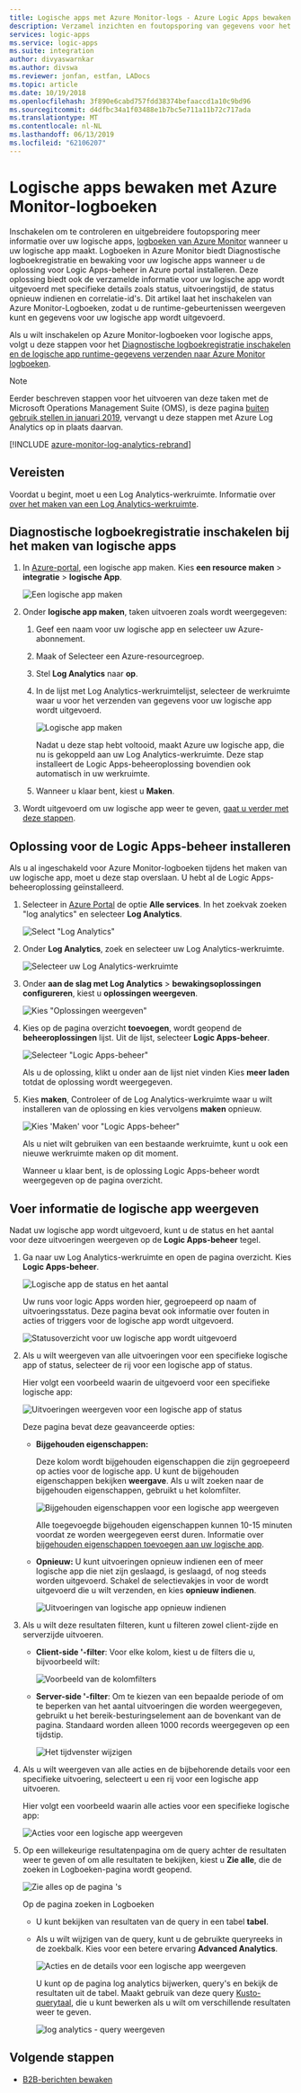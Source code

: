 ```yaml
---
title: Logische apps met Azure Monitor-logs - Azure Logic Apps bewaken | Microsoft Docs
description: Verzamel inzichten en foutopsporing van gegevens voor het oplossen en diagnosticeren van uw logische app wordt uitgevoerd met Azure Log Analytics
services: logic-apps
ms.service: logic-apps
ms.suite: integration
author: divyaswarnkar
ms.author: divswa
ms.reviewer: jonfan, estfan, LADocs
ms.topic: article
ms.date: 10/19/2018
ms.openlocfilehash: 3f890e6cabd757fdd38374befaaccd1a10c9bd96
ms.sourcegitcommit: d4dfbc34a1f03488e1b7bc5e711a11b72c717ada
ms.translationtype: MT
ms.contentlocale: nl-NL
ms.lasthandoff: 06/13/2019
ms.locfileid: "62106207"
---
```

# <a name="monitor-logic-apps-with-azure-monitor-logs"></a>Logische apps bewaken met Azure Monitor-logboeken

Inschakelen om te controleren en uitgebreidere foutopsporing meer informatie over uw logische apps, [logboeken van Azure Monitor](../log-analytics/log-analytics-overview.md) wanneer u uw logische app maakt. Logboeken in Azure Monitor biedt Diagnostische logboekregistratie en bewaking voor uw logische apps wanneer u de oplossing voor Logic Apps-beheer in Azure portal installeren. Deze oplossing biedt ook de verzamelde informatie voor uw logische app wordt uitgevoerd met specifieke details zoals status, uitvoeringstijd, de status opnieuw indienen en correlatie-id's. Dit artikel laat het inschakelen van Azure Monitor-Logboeken, zodat u de runtime-gebeurtenissen weergeven kunt en gegevens voor uw logische app wordt uitgevoerd.

Als u wilt inschakelen op Azure Monitor-logboeken voor logische apps, volgt u deze stappen voor het [Diagnostische logboekregistratie inschakelen en de logische app runtime-gegevens verzenden naar Azure Monitor logboeken](../logic-apps/logic-apps-monitor-your-logic-apps.md#azure-diagnostics).

> [!NOTE]
> Eerder beschreven stappen voor het uitvoeren van deze taken met de Microsoft Operations Management Suite (OMS), is deze pagina [buiten gebruik stellen in januari 2019](../azure-monitor/platform/oms-portal-transition.md), vervangt u deze stappen met Azure Log Analytics op in plaats daarvan. 

[!INCLUDE [azure-monitor-log-analytics-rebrand](../../includes/azure-monitor-log-analytics-rebrand.md)]

## <a name="prerequisites"></a>Vereisten

Voordat u begint, moet u een Log Analytics-werkruimte. Informatie over [over het maken van een Log Analytics-werkruimte](../azure-monitor/learn/quick-create-workspace.md). 

## <a name="turn-on-diagnostics-logging-when-creating-logic-apps"></a>Diagnostische logboekregistratie inschakelen bij het maken van logische apps

1. In [Azure-portal](https://portal.azure.com), een logische app maken. Kies **een resource maken** > **integratie** > **logische App**.

   ![Een logische app maken](media/logic-apps-monitor-your-logic-apps-oms/find-logic-apps-azure.png)

1. Onder **logische app maken**, taken uitvoeren zoals wordt weergegeven:

   1. Geef een naam voor uw logische app en selecteer uw Azure-abonnement. 

   1. Maak of Selecteer een Azure-resourcegroep.

   1. Stel **Log Analytics** naar **op**. 

   1. In de lijst met Log Analytics-werkruimtelijst, selecteer de werkruimte waar u voor het verzenden van gegevens voor uw logische app wordt uitgevoerd. 

      ![Logische app maken](./media/logic-apps-monitor-your-logic-apps-oms/create-logic-app.png)

      Nadat u deze stap hebt voltooid, maakt Azure uw logische app, die nu is gekoppeld aan uw Log Analytics-werkruimte. 
      Deze stap installeert de Logic Apps-beheeroplossing bovendien ook automatisch in uw werkruimte.

   1. Wanneer u klaar bent, kiest u **Maken**.

1. Wordt uitgevoerd om uw logische app weer te geven, [gaat u verder met deze stappen](#view-logic-app-runs-oms).

## <a name="install-logic-apps-management-solution"></a>Oplossing voor de Logic Apps-beheer installeren

Als u al ingeschakeld voor Azure Monitor-logboeken tijdens het maken van uw logische app, moet u deze stap overslaan. U hebt al de Logic Apps-beheeroplossing geïnstalleerd.

1. Selecteer in [Azure Portal](https://portal.azure.com) de optie **Alle services**. In het zoekvak zoeken "log analytics" en selecteer **Log Analytics**.

   ![Select "Log Analytics"](./media/logic-apps-monitor-your-logic-apps-oms/find-log-analytics.png)

1. Onder **Log Analytics**, zoek en selecteer uw Log Analytics-werkruimte. 

   ![Selecteer uw Log Analytics-werkruimte](./media/logic-apps-monitor-your-logic-apps-oms/select-log-analytics-workspace.png)

1. Onder **aan de slag met Log Analytics** > **bewakingsoplossingen configureren**, kiest u **oplossingen weergeven**.

   ![Kies "Oplossingen weergeven"](media/logic-apps-monitor-your-logic-apps-oms/log-analytics-workspace.png)

1. Kies op de pagina overzicht **toevoegen**, wordt geopend de **beheeroplossingen** lijst. Uit de lijst, selecteer **Logic Apps-beheer**. 

   ![Selecteer "Logic Apps-beheer"](./media/logic-apps-monitor-your-logic-apps-oms/add-logic-apps-management-solution.png)

   Als u de oplossing, klikt u onder aan de lijst niet vinden Kies **meer laden** totdat de oplossing wordt weergegeven.

1. Kies **maken**, Controleer of de Log Analytics-werkruimte waar u wilt installeren van de oplossing en kies vervolgens **maken** opnieuw.   

   ![Kies 'Maken' voor "Logic Apps-beheer"](./media/logic-apps-monitor-your-logic-apps-oms/create-logic-apps-management-solution.png)

   Als u niet wilt gebruiken van een bestaande werkruimte, kunt u ook een nieuwe werkruimte maken op dit moment.

   Wanneer u klaar bent, is de oplossing Logic Apps-beheer wordt weergegeven op de pagina overzicht. 

<a name="view-logic-app-runs-oms"></a>

## <a name="view-logic-app-run-information"></a>Voer informatie de logische app weergeven

Nadat uw logische app wordt uitgevoerd, kunt u de status en het aantal voor deze uitvoeringen weergeven op de **Logic Apps-beheer** tegel. 

1. Ga naar uw Log Analytics-werkruimte en open de pagina overzicht. Kies **Logic Apps-beheer**. 

   ![Logische app de status en het aantal](media/logic-apps-monitor-your-logic-apps-oms/overview.png)

   Uw runs voor logic Apps worden hier, gegroepeerd op naam of uitvoeringsstatus. 
   Deze pagina bevat ook informatie over fouten in acties of triggers voor de logische app wordt uitgevoerd.

   ![Statusoverzicht voor uw logische app wordt uitgevoerd](media/logic-apps-monitor-your-logic-apps-oms/logic-apps-runs-summary.png)
   
1. Als u wilt weergeven van alle uitvoeringen voor een specifieke logische app of status, selecteer de rij voor een logische app of status.

   Hier volgt een voorbeeld waarin de uitgevoerd voor een specifieke logische app:

   ![Uitvoeringen weergeven voor een logische app of status](media/logic-apps-monitor-your-logic-apps-oms/logic-app-run-details.png)

   Deze pagina bevat deze geavanceerde opties:

   * **Bijgehouden eigenschappen:**

     Deze kolom wordt bijgehouden eigenschappen die zijn gegroepeerd op acties voor de logische app. U kunt de bijgehouden eigenschappen bekijken **weergave**. 
     Als u wilt zoeken naar de bijgehouden eigenschappen, gebruikt u het kolomfilter.
   
     ![Bijgehouden eigenschappen voor een logische app weergeven](media/logic-apps-monitor-your-logic-apps-oms/logic-app-tracked-properties.png)

     Alle toegevoegde bijgehouden eigenschappen kunnen 10-15 minuten voordat ze worden weergegeven eerst duren. Informatie over [bijgehouden eigenschappen toevoegen aan uw logische app](logic-apps-monitor-your-logic-apps.md#azure-diagnostics-event-settings-and-details).

   * **Opnieuw:** U kunt uitvoeringen opnieuw indienen een of meer logische app die niet zijn geslaagd, is geslaagd, of nog steeds worden uitgevoerd. Schakel de selectievakjes in voor de wordt uitgevoerd die u wilt verzenden, en kies **opnieuw indienen**. 

     ![Uitvoeringen van logische app opnieuw indienen](media/logic-apps-monitor-your-logic-apps-oms/logic-app-resubmit.png)

1. Als u wilt deze resultaten filteren, kunt u filteren zowel client-zijde en serverzijde uitvoeren.

   * **Client-side '-filter**: Voor elke kolom, kiest u de filters die u, bijvoorbeeld wilt:

     ![Voorbeeld van de kolomfilters](media/logic-apps-monitor-your-logic-apps-oms/filters.png)

   * **Server-side '-filter**: Om te kiezen van een bepaalde periode of om te beperken van het aantal uitvoeringen die worden weergegeven, gebruikt u het bereik-besturingselement aan de bovenkant van de pagina. Standaard worden alleen 1000 records weergegeven op een tijdstip.
   
     ![Het tijdvenster wijzigen](media/logic-apps-monitor-your-logic-apps-oms/change-interval.png)
 
1. Als u wilt weergeven van alle acties en de bijbehorende details voor een specifieke uitvoering, selecteert u een rij voor een logische app uitvoeren.

   Hier volgt een voorbeeld waarin alle acties voor een specifieke logische app:

   ![Acties voor een logische app weergeven](media/logic-apps-monitor-your-logic-apps-oms/logic-app-action-details.png)
   
1. Op een willekeurige resultatenpagina om de query achter de resultaten weer te geven of om alle resultaten te bekijken, kiest u **Zie alle**, die de zoeken in Logboeken-pagina wordt geopend.
   
   ![Zie alles op de pagina 's](media/logic-apps-monitor-your-logic-apps-oms/logic-app-seeall.png)
   
   Op de pagina zoeken in Logboeken

   * U kunt bekijken van resultaten van de query in een tabel **tabel**.

   * Als u wilt wijzigen van de query, kunt u de gebruikte queryreeks in de zoekbalk. 
   Kies voor een betere ervaring **Advanced Analytics**.

     ![Acties en de details voor een logische app weergeven](media/logic-apps-monitor-your-logic-apps-oms/log-search-page.png)
     
     U kunt op de pagina log analytics bijwerken, query's en bekijk de resultaten uit de tabel. Maakt gebruik van deze query [Kusto-querytaal](https://aka.ms/LogAnalyticsLanguageReference), die u kunt bewerken als u wilt om verschillende resultaten weer te geven. 

     ![log analytics - query weergeven](media/logic-apps-monitor-your-logic-apps-oms/query.png)

## <a name="next-steps"></a>Volgende stappen

* [B2B-berichten bewaken](../logic-apps/logic-apps-monitor-b2b-message.md)